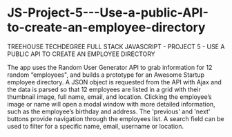 # JS-Project-5---Use-a-public-API-to-create-an-employee-directory

TREEHOUSE TECHDEGREE FULL STACK JAVASCRIPT - PROJECT 5 - USE A PUBLIC API TO CREATE AN EMPLOYEE DIRECTORY

The app uses the Random User Generator API to grab information for 12 random “employees", and builds a prototype for an Awesome Startup employee directory.
A JSON object is requested from the API with Ajax and the data is parsed so that 12 employees are listed in a grid with their thumbnail image, full name, email, and location. Clicking the employee’s image or name will open a modal window with more detailed information, such as the employee’s birthday and address. The 'previous' and 'next' buttons provide navigation through the employees list. A search field can be used to filter for a specific name, email, username or location.

